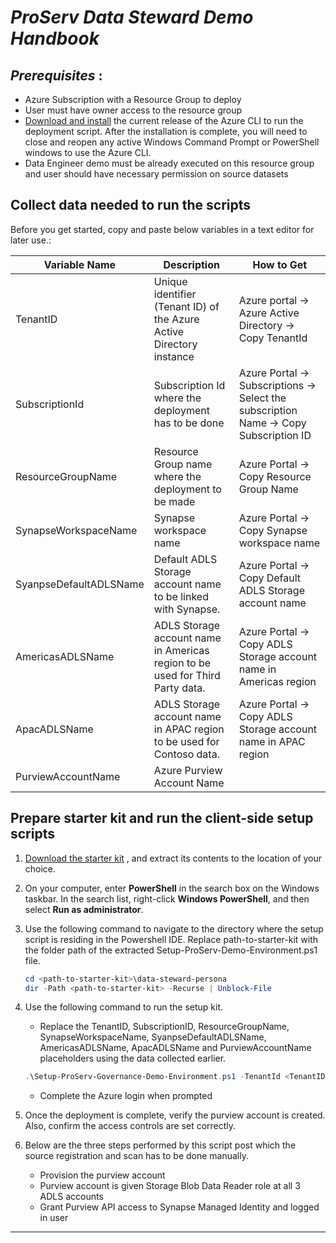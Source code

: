 # *ProServ Data Steward Demo Handbook*


## *Prerequisites* : 
 - Azure Subscription with a Resource Group to deploy
 - User must have owner access to the resource group
 - [Download and install](https://docs.microsoft.com/en-us/cli/azure/install-azure-cli-windows?tabs=azure-cli) the current release of the Azure CLI to run the deployment script. After the installation is complete, you will need to close and reopen any active Windows Command Prompt or PowerShell windows to use the Azure CLI.
 - Data Engineer demo must be already executed on this resource group and user should have necessary permission on source datasets


## Collect data needed to run the scripts

Before you get started, copy and paste below variables in a text editor for later use.:


| Variable Name		       | Description	             					    | How to Get			      |
|----------------------------- | -------------------------------------------------------------------|------------------------------------------
|TenantID | Unique identifier (Tenant ID) of the Azure Active Directory instance | Azure portal -> Azure Active Directory -> Copy TenantId |
|SubscriptionId | Subscription Id where the deployment has to be done | Azure Portal -> Subscriptions ->  Select the subscription Name -> Copy Subscription ID |
|ResourceGroupName | Resource Group name where the deployment to be made | Azure Portal -> Copy Resource Group Name |
|SynapseWorkspaceName |	Synapse workspace name | Azure Portal -> Copy Synapse workspace name |
|SyanpseDefaultADLSName | Default ADLS Storage account name to be linked with Synapse. | Azure Portal -> Copy Default ADLS Storage account name |
|AmericasADLSName | ADLS Storage account name in Americas region to be used for Third Party data. | Azure Portal -> Copy ADLS Storage account name in Americas region |
|ApacADLSName | ADLS Storage account name in APAC region to be used for Contoso data. | Azure Portal -> Copy ADLS Storage account name in APAC region |
|PurviewAccountName | Azure Purview Account Name |

## Prepare starter kit and run the client-side setup scripts

1. [Download the starter kit](https://github.com/charlskv-neu/proserv-cdm-demo/tree/development) , and extract its contents to the location of your choice.

2. On your computer, enter **PowerShell** in the search box on the Windows taskbar. In the search list, right-click **Windows PowerShell**, and then select **Run as administrator**.


3. Use the following command to navigate to the directory where the setup script is residing in the Powershell IDE. Replace path-to-starter-kit with the folder path of the extracted Setup-ProServ-Demo-Environment.ps1 file.

	```powershell
	cd <path-to-starter-kit>\data-steward-persona
	dir -Path <path-to-starter-kit> -Recurse | Unblock-File
	```

4. Use the following command to run the setup kit. 

	- Replace the TenantID, SubscriptionID, ResourceGroupName, SynapseWorkspaceName, SyanpseDefaultADLSName, AmericasADLSName, ApacADLSName and PurviewAccountName placeholders using the data collected earlier.
	
	```powershell
	.\Setup-ProServ-Governance-Demo-Environment.ps1 -TenantId <TenantID> -SubscriptionId <SubscriptionId> -ResourceGroupName <ResourceGroupName> -SynapseWorkspaceName <SynapseWorkspaceName> -SyanpseDefaultADLSName <SyanpseDefaultADLSName> -AmericasADLSName <AmericasADLSName> -ApacADLSName <ApacADLSName> -PurviewAccountName <PurviewAccountName>
	```
	
	- Complete the Azure login when prompted
	
5. Once the deployment is complete, verify the purview account is created. Also, confirm the access controls are set correctly.

6. Below are the three steps performed by this script post which the source registration and scan has to be done manually.

	- Provision the purview account
	- Purview account is given Storage Blob Data Reader role at all 3 ADLS accounts
	- Grant Purview API access to Synapse Managed Identity and logged in user

***
